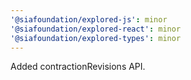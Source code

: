 ```yaml
---
'@siafoundation/explored-js': minor
'@siafoundation/explored-react': minor
'@siafoundation/explored-types': minor
---
```


Added contractionRevisions API.
